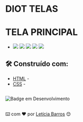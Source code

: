 # DIOT TELAS

<h1> TELA PRINCIPAL </h1>
<ul>
    <li>
       <a href=""><img src="../1.png"/></a>
      <a href=""><img src="2.png"/></a>
      <a href=""><img src="3.png"/></a>
      <a href=""><img src="4.png"/></a>
      <a href=""><img src="5.png"/></a>
    </li>
</ul>
        



## 🛠️ Construído com:
* [HTML](https://developer.mozilla.org/pt-BR/docs/Web/HTML) - 
* [CSS](https://developer.mozilla.org/pt-BR/docs/Web/CSS) -
##
![Badge em Desenvolvimento](http://img.shields.io/static/v1?label=STATUS&message=EM%20DESENVOLVIMENTO&color=GREEN&style=for-the-badge)

##
⌨️ com ❤️ por [Letícia Barros](https://gist.github.com/letbarros2) 😊
